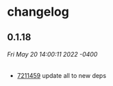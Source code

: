 # changelog

## 0.1.18
###### Fri May 20 14:00:11 2022 -0400

* [7211459](/commit/7211459) update all to new deps

